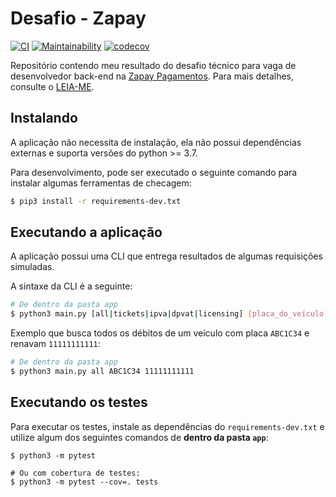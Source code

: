 # Desafio - Zapay

[![CI](https://github.com/icaropires/desafio-zapay/workflows/CI/badge.svg)](https://github.com/icaropires/desafio-zapay/actions?query=workflow%3ACI)
[![Maintainability](https://api.codeclimate.com/v1/badges/dc1cb7ea704a290e125e/maintainability)](https://codeclimate.com/github/icaropires/desafio-zapay/maintainability)
[![codecov](https://codecov.io/gh/icaropires/desafio-zapay/branch/main/graph/badge.svg?token=I001DHBL7A)](https://codecov.io/gh/icaropires/desafio-zapay)

Repositório contendo meu resultado do desafio técnico para vaga de desenvolvedor back-end na [Zapay Pagamentos](https://usezapay.com.br/). Para mais detalhes, consulte o [LEIA-ME](./LEIA-ME.pdf).

## Instalando

A aplicação não necessita de instalação, ela não possui dependências externas e suporta versões do python >= 3.7.

Para desenvolvimento, pode ser executado o seguinte comando para instalar algumas ferramentas de checagem:

``` bash
$ pip3 install -r requirements-dev.txt
```

## Executando a aplicação

A aplicação possui uma CLI que entrega resultados de algumas requisições simuladas.

A sintaxe da CLI é a seguinte:

``` bash
# De dentro da pasta app
$ python3 main.py [all|tickets|ipva|dpvat|licensing] [placa_do_veículo] [renavam_do_veículo]
```

Exemplo que busca todos os débitos de um veículo com placa `ABC1C34` e renavam `11111111111`:

``` bash
# De dentro da pasta app
$ python3 main.py all ABC1C34 11111111111
```

## Executando os testes

Para executar os testes, instale as dependências do `requirements-dev.txt` e utilize algum dos seguintes comandos de **dentro da pasta `app`**:

``` python3
$ python3 -m pytest
```

``` python3
# Ou com cobertura de testes:
$ python3 -m pytest --cov=. tests
```
